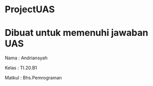# ProjectUAS

# Dibuat untuk memenuhi jawaban UAS 

Nama : Andriansyah

Kelas : TI.20.B1

Matkul : Bhs.Pemrograman

